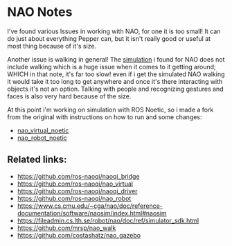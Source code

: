 # NAO Notes

I've found various Issues in working with NAO, for one it is too small! It can do just about everything Pepper can, but it isn't really good or useful at most thing because of it's size.

Another issue is walking in general! The [simulation](https://github.com/ros-naoqi/nao_virtual) i found for NAO does not include walking which is a huge issue when it comes to it getting around; WHICH in that note, it's far too slow! even if i get the simulated NAO walking it would take it too long to get anywhere and once it's there interacting with objects it's not an option. Talking with people and recognizing gestures and faces is also very hard because of the size.

At this point i'm working on simulation with ROS Noetic, so i made a fork from the original with instructions on how to run and some changes:
- [nao_virtual_noetic](https://github.com/dcuevasa/nao_virtual_noetic)
- [nao_robot_noetic](https://github.com/dcuevasa/nao_robot_noetic)

## Related links:
- https://github.com/ros-naoqi/naoqi_bridge
- https://github.com/ros-naoqi/nao_virtual
- https://github.com/ros-naoqi/naoqi_driver
- https://github.com/ros-naoqi/nao_robot
- https://www.cs.cmu.edu/~cga/nao/doc/reference-documentation/software/naosim/index.html#naosim
- https://fileadmin.cs.lth.se/robot/nao/doc/ref/simulator_sdk.html
- https://github.com/mrsp/nao_walk
- https://github.com/costashatz/nao_gazebo
